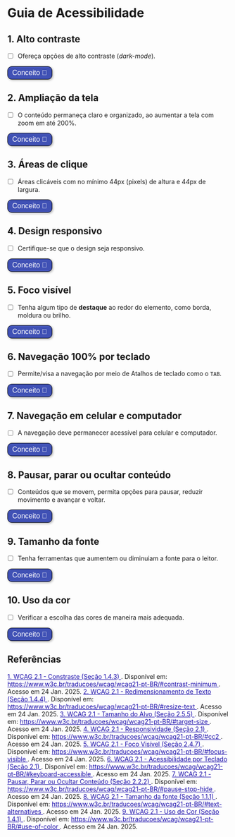 # Guia de Acessibilidade 

## 1. Alto contraste 
- [ ] Ofereça opções de alto contraste (*dark-mode*).

<style>
  button:not(#aumentar):not(#diminuir) {
    border: 1px solid black;
    padding: 5px 10px;
    border-radius: 10px; /* Adiciona cantos arredondados */
    background-color: #4051B5; /* Cor de fundo */
    color: white; /* Cor do texto */
    font-size: 16px; /* Tamanho da fonte */
    cursor: pointer; /* Cursor de ponteiro */
    box-shadow: 2px 2px 5px rgba(0, 0, 0, 0.3); /* Sombra */
    transition: background-color 0.3s, transform 0.3s;
  }
  button:not(#aumentar):not(#diminuir):hover {
    background-color: #0056b3; /* Cor de fundo ao passar o mouse */
    transform: scale(1.05); /* Aumenta ligeiramente o botão */
  }
</style>

<button title="alo" class="botao-conceito" onclick="let el = document.getElementById('altocontraste'); el.style.display = el.style.display === 'none' ? 'block' : 'none';">
  Conceito 📖
</button>
<div id="altocontraste" style="display: none;">
O alto contraste facilita a leitura e a compreensão do conteúdo para pessoas com dificuldades visuais, como daltonismo ou visão embaçada. Quando as cores de fundo e texto têm um contraste forte, é mais fácil para essas pessoas distinguir as informações, tornando o site mais inclusivo e acessível para todos. Isso ajuda a garantir que mais pessoas possam navegar de forma eficiente e sem barreiras. <a href="#referencia-1">[1]</a>
</div>

## 2. Ampliação da tela

- [ ] O conteúdo permaneça claro e organizado, ao aumentar a tela com zoom em até 200%.

<button onclick="let el = document.getElementById('ZOOM'); el.style.display = el.style.display === 'none' ? 'block' : 'none';">
  Conceito 📖 
</button>
<div id="ZOOM" style="display: none;">
Ao aumentar a tela com o zoom do navegador em até 200%, o conteúdo precisa continuar claro e organizado, sem que nenhuma informação desapareça ou fique sobreposta. <a href="#referencia-2">[2]</a>
</div>

## 3. Áreas de clique

- [ ] Áreas clicáveis com no mínimo 44px (pixels) de altura e 44px de largura.

<button onclick="let el = document.getElementById('clique'); el.style.display = el.style.display === 'none' ? 'block' : 'none';">
  Conceito 📖
</button>
<div id="clique" style="display: none;">
Os botões e áreas de clique de uma página devem ter um tamanho suficiente para que qualquer pessoa consiga usar com facilidade e segurança. Em computadores, o tamanho mínimo recomendado é de 24x24px, e em celulares é 48x48px. Mesmo que o ícone ou botão em si seja menor, como por exemplo 40px ou 20px de largura. Porém, não tão grandes a ponto de invadirem o espaço de outros botões ou elementos próximos. Ainda mais em telas menores para não ocorrer cliques acidentais. <a href="#referencia-3">[3]</a>
</div>

## 4. Design responsivo

- [ ] Certifique-se que o design seja responsivo.

<button onclick="let el = document.getElementById('responsivo'); el.style.display = el.style.display === 'none' ? 'block' : 'none';">
  Conceito 📖
</button>
<div id="responsivo" style="display: none;">
O design responsivo é muito importante para a acessibilidade, pois permite que a interface se adapte às necessidades de quem está navegando.

Uma dica é começar a criar o design para celular e, depois, ajustar para computadores. Isso facilita o desenvolvimento e garante que o conteúdo fique bem organizado em telas de todos os tamanhos. <a href="#referencia-4">[4]</a>
</div>

## 5. Foco visível

- [ ] Tenha algum tipo de **destaque** ao redor do elemento, como borda, moldura ou brilho.

<button onclick="let el = document.getElementById('focov'); el.style.display = el.style.display === 'none' ? 'block' : 'none';">
  Conceito 📖
</button>
<div id="focov" style="display: none;">
Garantir que o foco esteja visível na tela é essencial. O foco é como um destaque ao redor do elemento em que o usuário está interagindo, como uma borda ou moldura. Quando o foco não aparece ou simplesmente não existe, fica muito difícil navegar usando apenas o teclado.

Para resolver isso, use recursos visuais para mostrar claramente onde está o foco. <a href="#referencia-5">[5]</a>
</div> 

## 6. Navegação 100% por teclado

- [ ] Permite/visa a navegação por meio de Atalhos de teclado como o ```TAB```.

<button onclick="let el = document.getElementById('teclado'); el.style.display = el.style.display === 'none' ? 'block' : 'none';">
  Conceito 📖
</button>
<div id="teclado" style="display: none;">
Todas as funções de uma página web precisam funcionar usando apenas o teclado. Por isso, é importante evitar efeitos visuais que dependem somente do movimento do mouse, como quando passamos o cursor sobre algo (<i>mouseover</i>) para revelar informações. Uma boa alternativa é fazer com que as ações também sejam ativadas com um clique, permitindo que pessoas que usam leitores de tela consigam acessar tudo usando o teclado. <a href="#referencia-6">[6]</a>
</div>

## 7. Navegação em celular e computador

- [ ] A navegação deve permanecer acessível para celular e computador.

<button onclick="let el = document.getElementById('navcel'); el.style.display = el.style.display === 'none' ? 'block' : 'none';">
  Conceito 📖
</button>
<div id="navcel" style="display: none;">
No Brasil, há mais celulares do que computadores, e muitas pessoas navegam por *notebooks* ou desktops sem encontrar problemas. Porém, ao acessar o mesmo conteúdo pelo celular, é possível que surjam barreiras, algo que não deveria ocorrer. A experiência de navegação acessível pode variar bastante dependendo do fabricante do celular ou do navegador utilizado. <a href="#referencia-4">[4]</a>
</div>

## 8. Pausar, parar ou ocultar conteúdo

- [ ] Conteúdos que se movem, permita opções para pausar, reduzir movimento e avançar e voltar.

<button onclick="let el = document.getElementById('carrosel'); el.style.display = el.style.display === 'none' ? 'block' : 'none';">
  Conceito 📖
</button>
<div id="carrosel" style="display: none;">
Para conteúdos que se movem, como carrosseis, é essencial permitir que o usuário possa pausar, esconder ou parar. Movimentos automáticos sem controle podem prejudicar a experiência de pessoas com condições neurodiversas ou que usam leitores de tela. Isso acontece porque esses conteúdos podem gerar sobrecarga mental, distrair do restante da página ou dificultar a navegação.
Por isso, evite usar movimentos automáticos sempre que possível. Se for realmente necessário mantê-los, ofereça opções de pausar, reduzir o movimento, além de botões para avançar e voltar. <a href="#referencia-7">[7]</a>
</div>

## 9. Tamanho da fonte

- [ ] Tenha ferramentas que aumentem ou diminuiam a fonte para o leitor.

<button onclick="let el = document.getElementById('tamanho'); el.style.display = el.style.display === 'none' ? 'block' : 'none';">
  Conceito 📖
</button>
<div id="tamanho" style="display: none;">
Botões para ajuste do tamanho das letras, embora não sejam obrigatórios para garantir a acessibilidade, podem ser úteis para os usuários. Isso ocorre porque muitas pessoas com deficiência já utilizam essas funções diretamente em seus navegadores ou por meio de atalhos no teclado. No entanto, é fundamental que o site seja bem elaborado e compatível com essas ferramentas. Assim, esses botões podem oferecer mais conforto durante a navegação. <a href="#referencia-8">[8]</a>
<div class="container">
  <button id="aumentar" onclick="aumentarFonte()">A+</button>
  <button id="diminuir" onclick="diminuirFonte()">A-</button>
</div>
<script>
  function aumentarFonte() {
    var texto = document.getElementById('tamanho');
    var style = window.getComputedStyle(texto, null).getPropertyValue('font-size');
    var fontSize = parseFloat(style);
    texto.style.fontSize = (fontSize + 2) + 'px';
  }
  function diminuirFonte() {
    var texto = document.getElementById('tamanho');
    var style = window.getComputedStyle(texto, null).getPropertyValue('font-size');
    var fontSize = parseFloat(style);
    texto.style.fontSize = (fontSize - 2) + 'px';
  }
</script><style>
  .text-parag{
    display: flex;
    justify-content: center;
    align-items: center;
  }
  .container {
    display: flex;
    flex-direction: row;
    justify-content: center;
    align-items: center;
  }
  #aumentar, #diminuir {
    font-size: 400%;
    margin: 10px;
  }
  #aumentar:hover, #diminuir:hover {
    color: #4051B5;
    font-size: 425%;
  }
</style>
</div>

## 10. Uso da cor

- [ ] Verificar a escolha das cores de maneira mais adequada.

<button onclick="let el = document.getElementById('cor'); el.style.display = el.style.display === 'none' ? 'block' : 'none';">
  Conceito 📖
</button>
<div id="cor" style="display: none;">
A escolha das cores de um site deve ser feita com cuidado, pois as pessoas enxergam as cores de formas diferentes. Algumas têm dificuldade em distinguir certas cores, como nos casos de daltonismo, em que a pessoa pode não enxergar vermelho, verde, azul ou, em alguns casos, nenhuma cor. Por isso, as cores podem ter um impacto muito grande na forma como essas pessoas entendem o conteúdo. <a href="#referencia-9">[9]</a>
</div>

## Referências 

<a id="referencia-1" href="https://www.w3c.br/traducoes/wcag/wcag21-pt-BR/#contrast-minimum" target="_blank" aria-label="WCAG 2.1 - Constraste (Seção 1.4.3). Abre em uma nova aba">
  1. WCAG 2.1 - Constraste (Seção 1.4.3)
</a>. Disponível em: <a href="https://www.w3c.br/traducoes/wcag/wcag21-pt-BR/#contrast-minimum" target="_blank" aria-label="Link para WCAG 2.1 - Constraste (Seção 1.4.3). Abre em uma nova aba">
  https://www.w3c.br/traducoes/wcag/wcag21-pt-BR/#contrast-minimum
</a>. Acesso em 24 Jan. 2025.

<a id="referencia-2" href="https://www.w3c.br/traducoes/wcag/wcag21-pt-BR/#resize-text" target="_blank" aria-label="WCAG 2.1 - Redimensionamento de Texto (Seção 1.4.4). Abre em uma nova aba">
  2. WCAG 2.1 - Redimensionamento de Texto (Seção 1.4.4)
</a>. Disponível em: <a href="https://www.w3c.br/traducoes/wcag/wcag21-pt-BR/#resize-text" target="_blank" aria-label="Link para WCAG 2.1 - Redimensionamento de Texto (Seção 1.4.4). Abre em uma nova aba">
  https://www.w3c.br/traducoes/wcag/wcag21-pt-BR/#resize-text
</a>. Acesso em 24 Jan. 2025.

<a id="referencia-3" href="https://www.w3c.br/traducoes/wcag/wcag21-pt-BR/#target-size" target="_blank" aria-label="WCAG 2.1 - Tamanho do Alvo (Seção 2.5.5). Abre em uma nova aba">
  3. WCAG 2.1 - Tamanho do Alvo (Seção 2.5.5)
</a>. Disponível em: <a href="https://www.w3c.br/traducoes/wcag/wcag21-pt-BR/#target-size" target="_blank" aria-label="Link para WCAG 2.1 - Tamanho do Alvo (Seção 2.5.5). Abre em uma nova aba">
  https://www.w3c.br/traducoes/wcag/wcag21-pt-BR/#target-size
</a>. Acesso em 24 Jan. 2025.

<a id="referencia-4" href="https://www.w3c.br/traducoes/wcag/wcag21-pt-BR/#cc2" target="_blank" aria-label="WCAG 2.1 - Responsividade (Seção 2.1). Abre em uma nova aba">
  4. WCAG 2.1 - Responsividade (Seção 2.1)
</a>. Disponível em: <a href="https://www.w3c.br/traducoes/wcag/wcag21-pt-BR/#cc2" target="_blank" aria-label="Link para WCAG 2.1 - Responsividade (Seção 2.1). Abre em uma nova aba">
  https://www.w3c.br/traducoes/wcag/wcag21-pt-BR/#cc2
</a>. Acesso em 24 Jan. 2025.

<a id="referencia-5" href="https://www.w3c.br/traducoes/wcag/wcag21-pt-BR/#focus-visible" target="_blank" aria-label="WCAG 2.1 - Foco Visível (Seção 2.4.7). Abre em uma nova aba">
  5. WCAG 2.1 - Foco Visível (Seção 2.4.7)
</a>. Disponível em: <a href="https://www.w3c.br/traducoes/wcag/wcag21-pt-BR/#focus-visible" target="_blank" aria-label="Link para WCAG 2.1 - Foco Visível (Seção 2.4.7). Abre em uma nova aba">
  https://www.w3c.br/traducoes/wcag/wcag21-pt-BR/#focus-visible
</a>. Acesso em 24 Jan. 2025.

<a id="referencia-6" href="https://www.w3c.br/traducoes/wcag/wcag21-pt-BR/#keyboard-accessible" target="_blank" aria-label="WCAG 2.1 - Acessibilidade por Teclado (Seção 2.1). Abre em uma nova aba">
  6. WCAG 2.1 - Acessibilidade por Teclado (Seção 2.1)
</a>. Disponível em: <a href="https://www.w3c.br/traducoes/wcag/wcag21-pt-BR/#keyboard-accessible" target="_blank" aria-label="Link para WCAG 2.1 - Acessibilidade por Teclado (Seção 2.1). Abre em uma nova aba">
  https://www.w3c.br/traducoes/wcag/wcag21-pt-BR/#keyboard-accessible
</a>. Acesso em 24 Jan. 2025.

<a id="referencia-7" href="https://www.w3c.br/traducoes/wcag/wcag21-pt-BR/#pause-stop-hide" target="_blank" aria-label="WCAG 2.1 - Pausar, Parar ou Ocultar Conteúdo (Seção 2.2.2). Abre em uma nova aba">
  7. WCAG 2.1 - Pausar, Parar ou Ocultar Conteúdo (Seção 2.2.2)
</a>. Disponível em: <a href="https://www.w3c.br/traducoes/wcag/wcag21-pt-BR/#pause-stop-hide" target="_blank" aria-label="Link para WCAG 2.1 - Pausar, Parar ou Ocultar Conteúdo (Seção 2.2.2). Abre em uma nova aba">
  https://www.w3c.br/traducoes/wcag/wcag21-pt-BR/#pause-stop-hide
</a>. Acesso em 24 Jan. 2025.

<a id="referencia-8" href="https://www.w3c.br/traducoes/wcag/wcag21-pt-BR/#text-alternatives" target="_blank" aria-label="WCAG 2.1 - Tamanho da fonte (Seção 1.1.1). Abre em uma nova aba">
  8. WCAG 2.1 - Tamanho da fonte (Seção 1.1.1)
</a>. Disponível em: <a href="https://www.w3c.br/traducoes/wcag/wcag21-pt-BR/#text-alternatives" target="_blank" aria-label="Link para WCAG 2.1 - Tamanho da fonte (Seção 1.1.1). Abre em uma nova aba">
  https://www.w3c.br/traducoes/wcag/wcag21-pt-BR/#text-alternatives
</a>. Acesso em 24 Jan. 2025.

<a id="referencia-9" href="https://www.w3c.br/traducoes/wcag/wcag21-pt-BR/#use-of-color" target="_blank" aria-label="WCAG 2.1 - Uso de Cor (Seção 1.4.1). Abre em uma nova aba">
  9. WCAG 2.1 - Uso de Cor (Seção 1.4.1)
</a>. Disponível em: <a href="https://www.w3c.br/traducoes/wcag/wcag21-pt-BR/#use-of-color" target="_blank" aria-label="Link para WCAG 2.1 - Uso de Cor (Seção 1.4.1). Abre em uma nova aba">
  https://www.w3c.br/traducoes/wcag/wcag21-pt-BR/#use-of-color
</a>. Acesso em 24 Jan. 2025.

<style>
  a {
    color: #1a0dab; /* Cor do link */
    text-decoration: underline; /* Sublinhado para indicar link */
  }
  a:focus {
    outline: 2px solid #0056b3; /* Contorno visível ao focar */
    outline-offset: 2px;
  }
</style>